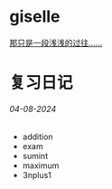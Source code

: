 # giselle
[那只是一段浅浅的过往......](/lemonscripting/giselle/blob/main/想对你说的话.txt)

# 复习日记
###### 04-08-2024
- addition
- exam
- sumint
- maximum
- 3nplus1
